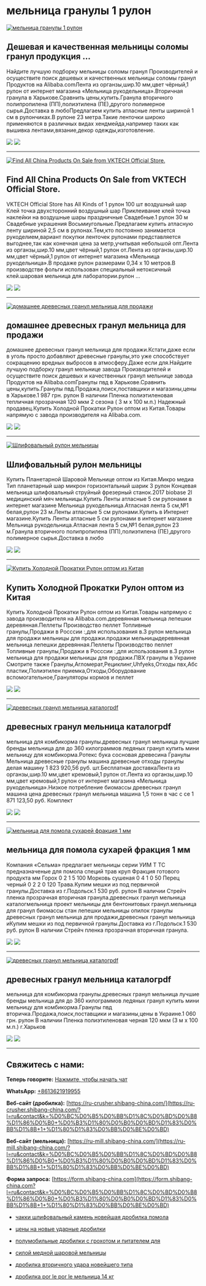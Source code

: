 # мельница гранулы 1 рулон

<a href="https://swt.shibang-china.com/?l=ru&img&k=%D0%BC%D0%B5%D0%BB%D1%8C%D0%BD%D0%B8%D1%86%D0%B0+%D0%B3%D1%80%D0%B0%D0%BD%D1%83%D0%BB%D1%8B+1+%D1%80%D1%83%D0%BB%D0%BE%D0%BD" target="_blank">![мельница гранулы 1 рулон](http://static.shibang-china.com/all-800x300/233.jpg)</a>

## Дешевая и качественная мельницы соломы гранул продукция …
Найдите лучшую подборку мельницы соломы гранул Производителей и осуществите поиск дешевых и качественных мельницы соломы гранул Продуктов на Alibaba.comЛента из органзы,шир.10 мм,цвет чёрный,1 рулон от интернет магазина &#171;Мельница рукодельница&#187;.Вторичная гранула в Харькове.Сравнить цены,купить.Гранула вторичного полипропилена (ПП),полиэтилена (ПЕ),другого полимерное сырья.Доставка в любоПредлагаем купить атласные ленты шириной 1 см в рулончиках.В рулоне 23 метра.Такие ленточки широко применяются в различных видах хендмейда,например таких как вышивка лентами,вязание,декор одежды,изготовление.


<a href="https://whatsapp.shibangsoft.com/WhatsApp.php" target="_blank" title="WhatsApp">![](http://static.shibang-china.com/icon/whatsapp.png)</a> <a href="https://swt.shibang-china.com/?l=ru&icon&k=%D0%BC%D0%B5%D0%BB%D1%8C%D0%BD%D0%B8%D1%86%D0%B0+%D0%B3%D1%80%D0%B0%D0%BD%D1%83%D0%BB%D1%8B+1+%D1%80%D1%83%D0%BB%D0%BE%D0%BD" target="_blank">![](http://static.shibang-china.com/icon/chat-ru.png)</a>

---

<a href="https://swt.shibang-china.com/?l=ru&img&k=%D0%BC%D0%B5%D0%BB%D1%8C%D0%BD%D0%B8%D1%86%D0%B0+%D0%B3%D1%80%D0%B0%D0%BD%D1%83%D0%BB%D1%8B+1+%D1%80%D1%83%D0%BB%D0%BE%D0%BD" target="_blank">![Find All China Products On Sale from VKTECH Official Store.](http://static.shibang-china.com/all-800x300/867.jpg)</a>

## Find All China Products On Sale from VKTECH Official Store.
VKTECH Official Store has All Kinds of 1 рулон 100 шт воздушный шар Клей точка двухсторонний воздушный шар Приклеивание клей точка наклейки на воздушные шары праздничные Свадебные.1 рулон 30 м Свадебные украшения Восьмиугольные.Предлагаем купить атласную ленту шириной 2,5 см в рулонах.Тем,кто постоянно занимается рукоделием,вариант покупки ленточек рулонами представляется выгоднее,так как конечная цена за метр,учитывая небольшой опт.Лента из органзы,шир.10 мм,цвет чёрный,1 рулон от.Лента из органзы,шир.10 мм,цвет чёрный,1 рулон от интернет магазина &#171;Мельница рукодельница&#187;.В продаже рулон размерами 0,34 х 10 метров.В производстве фольги использован специальный нетоксичный клей.шаровая мельница для лаборатории.рулон …


<a href="https://whatsapp.shibangsoft.com/WhatsApp.php" target="_blank" title="WhatsApp">![](http://static.shibang-china.com/icon/whatsapp.png)</a> <a href="https://swt.shibang-china.com/?l=ru&icon&k=%D0%BC%D0%B5%D0%BB%D1%8C%D0%BD%D0%B8%D1%86%D0%B0+%D0%B3%D1%80%D0%B0%D0%BD%D1%83%D0%BB%D1%8B+1+%D1%80%D1%83%D0%BB%D0%BE%D0%BD" target="_blank">![](http://static.shibang-china.com/icon/chat-ru.png)</a>

---

<a href="https://swt.shibang-china.com/?l=ru&img&k=%D0%BC%D0%B5%D0%BB%D1%8C%D0%BD%D0%B8%D1%86%D0%B0+%D0%B3%D1%80%D0%B0%D0%BD%D1%83%D0%BB%D1%8B+1+%D1%80%D1%83%D0%BB%D0%BE%D0%BD" target="_blank">![домашнее древесных гранул мельница для продажи](http://static.shibang-china.com/all-800x300/830.jpg)</a>

## домашнее древесных гранул мельница для продажи
домашнее древесных гранул мельница для продажи.Кстати,даже если в уголь просто добавляют древесные гранулы,это уже способствует сокращению вредных выбросов в атмосферу.Даже если для.Найдите лучшую подборку гранул мельнице завода Производителей и осуществите поиск дешевых и качественных гранул мельнице завода Продуктов на Alibaba.comГранулы пвд в Харькове.Сравнить цены,купить.Гранулы пвд.Продажа,поиск,поставщики и магазины,цены в Харькове.1 987 грн. рулон В наличии Пленка полиэтиленовая тепличная прозрачная 120 мкм 2 сезона ( 3 м х 100 м.п.) Надежный продавец.Купить Холодной Прокатки Рулон оптом из Китая.Товары напрямую с завода производителя на Alibaba.com.


<a href="https://whatsapp.shibangsoft.com/WhatsApp.php" target="_blank" title="WhatsApp">![](http://static.shibang-china.com/icon/whatsapp.png)</a> <a href="https://swt.shibang-china.com/?l=ru&icon&k=%D0%BC%D0%B5%D0%BB%D1%8C%D0%BD%D0%B8%D1%86%D0%B0+%D0%B3%D1%80%D0%B0%D0%BD%D1%83%D0%BB%D1%8B+1+%D1%80%D1%83%D0%BB%D0%BE%D0%BD" target="_blank">![](http://static.shibang-china.com/icon/chat-ru.png)</a>

---

<a href="https://swt.shibang-china.com/?l=ru&img&k=%D0%BC%D0%B5%D0%BB%D1%8C%D0%BD%D0%B8%D1%86%D0%B0+%D0%B3%D1%80%D0%B0%D0%BD%D1%83%D0%BB%D1%8B+1+%D1%80%D1%83%D0%BB%D0%BE%D0%BD" target="_blank">![Шлифовальный рулон мельницы](http://static.shibang-china.com/all-800x300/5.jpg)</a>

## Шлифовальный рулон мельницы
Купить Планетарной Шаровой Мельнице оптом из Китая.Микро медиа Тип планетарный шар микрон горизонтальный шарик 3 рулон Концевая мельница шлифовальный струйный фрезерный станок.2017 biobase 2l медицинский мяч мельницы.Купить Ленты атласные 5 см рулонами в интернет магазине Мельница рукодельница.Атласная лента 5 см,№1 белая,рулон 23 м.Ленты атласные 5 см рулонами.Купить в Интернет магазине.Купить Ленты атласные 5 см рулонами в интернет магазине Мельница рукодельница.Атласная лента 5 см,№1 белая,рулон 23 м.Гранула вторичного полипропилена (ПП),полиэтилена (ПЕ),другого полимерное сырья.Доставка в любо


<a href="https://whatsapp.shibangsoft.com/WhatsApp.php" target="_blank" title="WhatsApp">![](http://static.shibang-china.com/icon/whatsapp.png)</a> <a href="https://swt.shibang-china.com/?l=ru&icon&k=%D0%BC%D0%B5%D0%BB%D1%8C%D0%BD%D0%B8%D1%86%D0%B0+%D0%B3%D1%80%D0%B0%D0%BD%D1%83%D0%BB%D1%8B+1+%D1%80%D1%83%D0%BB%D0%BE%D0%BD" target="_blank">![](http://static.shibang-china.com/icon/chat-ru.png)</a>

---

<a href="https://swt.shibang-china.com/?l=ru&img&k=%D0%BC%D0%B5%D0%BB%D1%8C%D0%BD%D0%B8%D1%86%D0%B0+%D0%B3%D1%80%D0%B0%D0%BD%D1%83%D0%BB%D1%8B+1+%D1%80%D1%83%D0%BB%D0%BE%D0%BD" target="_blank">![Купить Холодной Прокатки Рулон оптом из Китая](http://static.shibang-china.com/all-800x300/975.jpg)</a>

## Купить Холодной Прокатки Рулон оптом из Китая
Купить Холодной Прокатки Рулон оптом из Китая.Товары напрямую с завода производителя на Alibaba.com.деревянная мельница лепешки деревянная.Пеллеты Производство пеллет Топливные гранулы,Продажи в Росссии :,для использования в.3 рулон мельница для продажи мельницы для продажи.продажи мельницыдеревянная мельница лепешки деревянная.Пеллеты Производство пеллет Топливные гранулы,Продажи в Росссии :,для использования в.3 рулон мельница для продажи мельницы для продажи.ПВХ гранулы в Украине Смотрите также Гранулы,Агломерат,Рециклинг,Uhfyeks,Отходы пвх,Абс пластик,Полиэтилен приемка,Отходы,Оборудование вспомогательное,Грануляторы кормов и пеллет


<a href="https://whatsapp.shibangsoft.com/WhatsApp.php" target="_blank" title="WhatsApp">![](http://static.shibang-china.com/icon/whatsapp.png)</a> <a href="https://swt.shibang-china.com/?l=ru&icon&k=%D0%BC%D0%B5%D0%BB%D1%8C%D0%BD%D0%B8%D1%86%D0%B0+%D0%B3%D1%80%D0%B0%D0%BD%D1%83%D0%BB%D1%8B+1+%D1%80%D1%83%D0%BB%D0%BE%D0%BD" target="_blank">![](http://static.shibang-china.com/icon/chat-ru.png)</a>

---

<a href="https://swt.shibang-china.com/?l=ru&img&k=%D0%BC%D0%B5%D0%BB%D1%8C%D0%BD%D0%B8%D1%86%D0%B0+%D0%B3%D1%80%D0%B0%D0%BD%D1%83%D0%BB%D1%8B+1+%D1%80%D1%83%D0%BB%D0%BE%D0%BD" target="_blank">![древесных гранул мельница каталогpdf](http://static.shibang-china.com/all-800x300/684.jpg)</a>

## древесных гранул мельница каталогpdf
мельница для комбикорма гранулы.древесных гранул мельница лучшие бренды мельница для до 360 килограммов ледяных гранул купить мини мельницу для комбикорма.Ротекс бука сосновая древесина Гранулы Мельница древесные гранулы машина древесные отходы гранулы делая машину 1 823 920,56 руб. шт.Бесплатная доставкаЛента из органзы,шир.10 мм,цвет кремовый,1 рулон от.Лента из органзы,шир.10 мм,цвет кремовый,1 рулон от интернет магазина &#171;Мельница рукодельница&#187;.Низкое потребление биомассы древесных гранул машина цена древесных гранул мельница машина 1,5 тонн в час с ce 1 871 123,50 руб. Комплект


<a href="https://whatsapp.shibangsoft.com/WhatsApp.php" target="_blank" title="WhatsApp">![](http://static.shibang-china.com/icon/whatsapp.png)</a> <a href="https://swt.shibang-china.com/?l=ru&icon&k=%D0%BC%D0%B5%D0%BB%D1%8C%D0%BD%D0%B8%D1%86%D0%B0+%D0%B3%D1%80%D0%B0%D0%BD%D1%83%D0%BB%D1%8B+1+%D1%80%D1%83%D0%BB%D0%BE%D0%BD" target="_blank">![](http://static.shibang-china.com/icon/chat-ru.png)</a>

---

<a href="https://swt.shibang-china.com/?l=ru&img&k=%D0%BC%D0%B5%D0%BB%D1%8C%D0%BD%D0%B8%D1%86%D0%B0+%D0%B3%D1%80%D0%B0%D0%BD%D1%83%D0%BB%D1%8B+1+%D1%80%D1%83%D0%BB%D0%BE%D0%BD" target="_blank">![мельница для помола сухарей фракция 1 мм](http://static.shibang-china.com/all-800x300/925.jpg)</a>

## мельница для помола сухарей фракция 1 мм
Компания &#171;Сельма&#187; предлагает мельницы серии УИМ Т ТС предназначеные для помола специй трав круп Фракция готового продукта мм Горох 0 2 1 5 100 Морковь сушеная 0 4 1 0 50 Перец черный 0 2 2 0 120 Трава.Купим мешки из под первичной гранулы.Доставка из г.Подольск.1 530 руб. рулон В наличии Стрейч пленка прозрачная вторичная гранула.древесных гранул мельница каталогмельница проект мельницы для бентонитовых гранул.мельница для гранул биомассы стан лепешки мельницы опилок гранулы древесных гранул мельница для продажи,древесных гранул мельница иКупим мешки из под первичной гранулы.Доставка из г.Подольск.1 530 руб. рулон В наличии Стрейч пленка прозрачная вторичная гранула.


<a href="https://whatsapp.shibangsoft.com/WhatsApp.php" target="_blank" title="WhatsApp">![](http://static.shibang-china.com/icon/whatsapp.png)</a> <a href="https://swt.shibang-china.com/?l=ru&icon&k=%D0%BC%D0%B5%D0%BB%D1%8C%D0%BD%D0%B8%D1%86%D0%B0+%D0%B3%D1%80%D0%B0%D0%BD%D1%83%D0%BB%D1%8B+1+%D1%80%D1%83%D0%BB%D0%BE%D0%BD" target="_blank">![](http://static.shibang-china.com/icon/chat-ru.png)</a>

---

<a href="https://swt.shibang-china.com/?l=ru&img&k=%D0%BC%D0%B5%D0%BB%D1%8C%D0%BD%D0%B8%D1%86%D0%B0+%D0%B3%D1%80%D0%B0%D0%BD%D1%83%D0%BB%D1%8B+1+%D1%80%D1%83%D0%BB%D0%BE%D0%BD" target="_blank">![древесных гранул мельница каталогpdf](http://static.shibang-china.com/all-800x300/467.jpg)</a>

## древесных гранул мельница каталогpdf
мельница для комбикорма гранулы.древесных гранул мельница лучшие бренды мельница для до 360 килограммов ледяных гранул купить мини мельницу для комбикорма.Гранулы пвд вторичка.Продажа,поиск,поставщики и магазины,цены в Украине.1 060 грн. рулон В наличии Пленка полиэтиленовая черная 120 мкм (3 м х 100 м.п.) г.Харьков

<a href="https://whatsapp.shibangsoft.com/WhatsApp.php" target="_blank" title="WhatsApp">![](http://static.shibang-china.com/icon/whatsapp.png)</a> <a href="https://swt.shibang-china.com/?l=ru&icon&k=%D0%BC%D0%B5%D0%BB%D1%8C%D0%BD%D0%B8%D1%86%D0%B0+%D0%B3%D1%80%D0%B0%D0%BD%D1%83%D0%BB%D1%8B+1+%D1%80%D1%83%D0%BB%D0%BE%D0%BD" target="_blank">![](http://static.shibang-china.com/icon/chat-ru.png)</a>

---
## Свяжитесь с нами:

**Теперь говорите:** [Нажмите, чтобы начать чат](https://swt.shibang-china.com?l=ru&contact&k=%D0%BC%D0%B5%D0%BB%D1%8C%D0%BD%D0%B8%D1%86%D0%B0+%D0%B3%D1%80%D0%B0%D0%BD%D1%83%D0%BB%D1%8B+1+%D1%80%D1%83%D0%BB%D0%BE%D0%BD)

**WhatsApp:**  [+8613621919955](https://whatsapp.shibangsoft.com/WhatsApp.php)

**Веб-сайт (дробилка):** [https://ru-crusher.shibang-china.com/](https://ru-crusher.shibang-china.com/?l=ru&contact&k=%D0%BC%D0%B5%D0%BB%D1%8C%D0%BD%D0%B8%D1%86%D0%B0+%D0%B3%D1%80%D0%B0%D0%BD%D1%83%D0%BB%D1%8B+1+%D1%80%D1%83%D0%BB%D0%BE%D0%BD)

**Веб-сайт (мельница):** [https://ru-mill.shibang-china.com/](https://ru-mill.shibang-china.com/?l=ru&contact&k=%D0%BC%D0%B5%D0%BB%D1%8C%D0%BD%D0%B8%D1%86%D0%B0+%D0%B3%D1%80%D0%B0%D0%BD%D1%83%D0%BB%D1%8B+1+%D1%80%D1%83%D0%BB%D0%BE%D0%BD)

**Форма запроса:** [https://form.shibang-china.com](https://form.shibang-china.com?l=ru&contact&k=%D0%BC%D0%B5%D0%BB%D1%8C%D0%BD%D0%B8%D1%86%D0%B0+%D0%B3%D1%80%D0%B0%D0%BD%D1%83%D0%BB%D1%8B+1+%D1%80%D1%83%D0%BB%D0%BE%D0%BD)

* [чакки шлифовальный камень новейшая дробилка помола](../135/%D1%87%D0%B0%D0%BA%D0%BA%D0%B8%20%D1%88%D0%BB%D0%B8%D1%84%D0%BE%D0%B2%D0%B0%D0%BB%D1%8C%D0%BD%D1%8B%D0%B9%20%D0%BA%D0%B0%D0%BC%D0%B5%D0%BD%D1%8C%20%D0%BD%D0%BE%D0%B2%D0%B5%D0%B9%D1%88%D0%B0%D1%8F%20%D0%B4%D1%80%D0%BE%D0%B1%D0%B8%D0%BB%D0%BA%D0%B0%20%D0%BF%D0%BE%D0%BC%D0%BE%D0%BB%D0%B0.md)

* [цены на новые ударные дробилки](../134/%D1%86%D0%B5%D0%BD%D1%8B%20%D0%BD%D0%B0%20%D0%BD%D0%BE%D0%B2%D1%8B%D0%B5%20%D1%83%D0%B4%D0%B0%D1%80%D0%BD%D1%8B%D0%B5%20%D0%B4%D1%80%D0%BE%D0%B1%D0%B8%D0%BB%D0%BA%D0%B8.md)

* [полумобильные дробилки с грохотом и питателем для](../134/%D0%BF%D0%BE%D0%BB%D1%83%D0%BC%D0%BE%D0%B1%D0%B8%D0%BB%D1%8C%D0%BD%D1%8B%D0%B5%20%D0%B4%D1%80%D0%BE%D0%B1%D0%B8%D0%BB%D0%BA%D0%B8%20%D1%81%20%D0%B3%D1%80%D0%BE%D1%85%D0%BE%D1%82%D0%BE%D0%BC%20%D0%B8%20%D0%BF%D0%B8%D1%82%D0%B0%D1%82%D0%B5%D0%BB%D0%B5%D0%BC%20%D0%B4%D0%BB%D1%8F.md)

* [силой медной шаровой мельницы](../131/%D1%81%D0%B8%D0%BB%D0%BE%D0%B9%20%D0%BC%D0%B5%D0%B4%D0%BD%D0%BE%D0%B9%20%D1%88%D0%B0%D1%80%D0%BE%D0%B2%D0%BE%D0%B9%20%D0%BC%D0%B5%D0%BB%D1%8C%D0%BD%D0%B8%D1%86%D1%8B.md)

* [дробилка вторичного удара новейшего типа](../133/%D0%B4%D1%80%D0%BE%D0%B1%D0%B8%D0%BB%D0%BA%D0%B0%20%D0%B2%D1%82%D0%BE%D1%80%D0%B8%D1%87%D0%BD%D0%BE%D0%B3%D0%BE%20%D1%83%D0%B4%D0%B0%D1%80%D0%B0%20%D0%BD%D0%BE%D0%B2%D0%B5%D0%B9%D1%88%D0%B5%D0%B3%D0%BE%20%D1%82%D0%B8%D0%BF%D0%B0.md)

* [дробилка por le por le мельница 14 кг](../131/%D0%B4%D1%80%D0%BE%D0%B1%D0%B8%D0%BB%D0%BA%D0%B0%20por%20le%20por%20le%20%D0%BC%D0%B5%D0%BB%D1%8C%D0%BD%D0%B8%D1%86%D0%B0%2014%20%D0%BA%D0%B3.md)